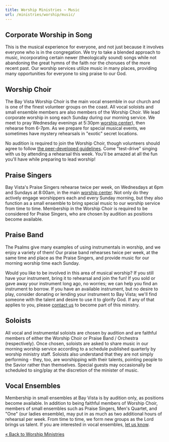 ```yaml
---
title: Worship Ministries ~ Music
url: /ministries/worship/music/
---
```


## Corporate Worship in Song

This is the musical experience for everyone, and not just because it involves everyone who is in the congregation. We try to take a blended approach to music, incorporating certain newer (theologically sound) songs while not abandoning the great hymns of the faith nor the choruses of the more recent past. Our worship services utilize music in many places, providing many opportunities for everyone to sing praise to our God.

## Worship Choir

The Bay Vista Worship Choir is the main vocal ensemble in our church and is one of the finest volunteer groups on the coast. All vocal soloists and small ensemble members are also members of the Worship Choir. We lead corporate worship in song each Sunday during our morning service. We meet to pray Wednesday evenings at 5:30pm [worship center](/about-us/campus-map/)), then rehearse from 6-7pm. As we prepare for special musical events, we sometimes have mystery rehearsals in "exotic" secret locations.

No audition is required to join the Worship Choir, though volunteers should agree to follow [the peer-developed guidelines](./choir-guidelines/). Come "test-drive" singing with us by attending a rehearsal this week. You'll be amazed at all the fun you'll have while preparing to lead worship!

## Praise Singers

Bay Vista's Praise Singers rehearse twice per week, on Wednesdays at 6pm and Sundays at 8:00am, in the main [worship center](/about-us/campus-map/). Not only do they actively engage worshippers each and every Sunday morning, but they also function as a small ensemble to bring special music to our worship service from time to time. Membership in the Worship Choir is required to be considered for Praise Singers, who are chosen by audition as positions become available.

## Praise Band 

The Psalms give many examples of using instrumentals in worship, and we enjoy a variety of them! Our praise band rehearses twice per week, at the same time and place as the Praise Singers, and provide music for our morning worship time each Sunday.

Would you like to be involved in this area of musical worship? If you still have your instrument, bring it to rehearsal and join the fun! If you sold or gave away your instrument long ago, no worries; we can help you find an instrument to borrow. If you have an available instrument, but no desire to play, consider donating or lending your instrument to Bay Vista; we'll find someone with the talent and desire to use it to glorify God.  If any of that applies to you, please [contact us](/contact-us/) to become part of this ministry.

## Soloists

All vocal and instrumental soloists are chosen by audition and are faithful members of either the Worship Choir or Praise Band / Orchestra (respectively). Once chosen, soloists are asked to share music in our morning worship service according to a schedule published quarterly by worship ministry staff. Soloists also understand that they are not simply performing - they, too, are worshipping with their talents, pointing people to the Savior rather than themselves. Special guests may occasionally be scheduled to sing/play at the discretion of the minister of music.

## Vocal Ensembles

Membership in small ensembles at Bay Vista is by audition only, as positions become available. In addition to being faithful members of Worship Choir, members of small ensembles such as Praise Singers, Men's Quartet, and "One" (our ladies ensemble), may put in as much as two additional hours of rehearsal per week. From time to time, we form new groups as the Lord brings us talent. If you are interested in vocal ensembles, [let us know](/contact-us/).

[&#xab; Back to Worship Ministries](..)